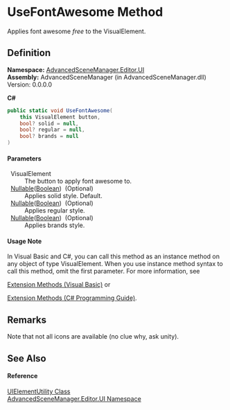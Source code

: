 # UseFontAwesome Method


Applies font awesome *free* to the VisualElement.



## Definition
**Namespace:** <a href="N_AdvancedSceneManager_Editor_UI.md">AdvancedSceneManager.Editor.UI</a>  
**Assembly:** AdvancedSceneManager (in AdvancedSceneManager.dll) Version: 0.0.0.0

**C#**
``` C#
public static void UseFontAwesome(
	this VisualElement button,
	bool? solid = null,
	bool? regular = null,
	bool? brands = null
)
```



#### Parameters
<dl><dt>  VisualElement</dt><dd>The button to apply font awesome to.</dd><dt>  <a href="https://learn.microsoft.com/dotnet/api/system.nullable-1" target="_blank" rel="noopener noreferrer">Nullable</a>(<a href="https://learn.microsoft.com/dotnet/api/system.boolean" target="_blank" rel="noopener noreferrer">Boolean</a>)  (Optional)</dt><dd>Applies solid style. Default.</dd><dt>  <a href="https://learn.microsoft.com/dotnet/api/system.nullable-1" target="_blank" rel="noopener noreferrer">Nullable</a>(<a href="https://learn.microsoft.com/dotnet/api/system.boolean" target="_blank" rel="noopener noreferrer">Boolean</a>)  (Optional)</dt><dd>Applies regular style.</dd><dt>  <a href="https://learn.microsoft.com/dotnet/api/system.nullable-1" target="_blank" rel="noopener noreferrer">Nullable</a>(<a href="https://learn.microsoft.com/dotnet/api/system.boolean" target="_blank" rel="noopener noreferrer">Boolean</a>)  (Optional)</dt><dd>Applies brands style.</dd></dl>

#### Usage Note
In Visual Basic and C#, you can call this method as an instance method on any object of type VisualElement. When you use instance method syntax to call this method, omit the first parameter. For more information, see <a href="https://docs.microsoft.com/dotnet/visual-basic/programming-guide/language-features/procedures/extension-methods" target="_blank" rel="noopener noreferrer">

Extension Methods (Visual Basic)</a> or <a href="https://docs.microsoft.com/dotnet/csharp/programming-guide/classes-and-structs/extension-methods" target="_blank" rel="noopener noreferrer">

Extension Methods (C# Programming Guide)</a>.

## Remarks
Note that not all icons are available (no clue why, ask unity).

## See Also


#### Reference
<a href="T_AdvancedSceneManager_Editor_UI_UIElementUtility.md">UIElementUtility Class</a>  
<a href="N_AdvancedSceneManager_Editor_UI.md">AdvancedSceneManager.Editor.UI Namespace</a>  
